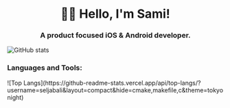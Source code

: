 <h1 align="center">👋🏻 Hello, I'm Sami!</h1>
<h3 align="center">A product focused iOS & Android developer.</h3>

![GitHub stats](https://github-readme-stats.vercel.app/api?username=seljabali&show_icons=true&theme=tokyonight)
<h3 align="left">Languages and Tools:</h3>
![Top Langs](https://github-readme-stats.vercel.app/api/top-langs/?username=seljabali&layout=compact&hide=cmake,makefile,c&theme=tokyonight)
